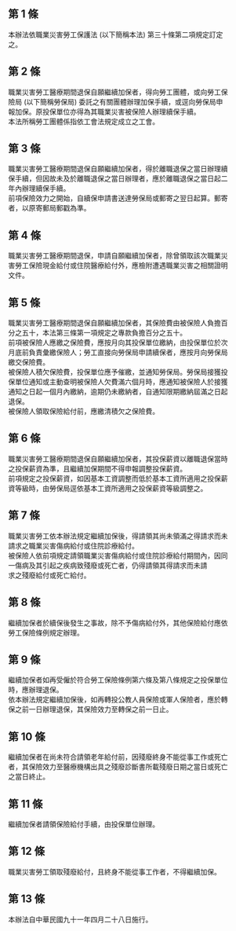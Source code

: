 第 1 條
-------
本辦法依職業災害勞工保護法 (以下簡稱本法) 第三十條第二項規定訂定  
之。

第 2 條
-------
職業災害勞工醫療期間退保自願繼續加保者，得向勞工團體，或向勞工保  
險局 (以下簡稱勞保局) 委託之有關團體辦理加保手續，或逕向勞保局申  
報加保。原投保單位亦得為其職業災害被保險人辦理續保手續。  
本法所稱勞工團體係指依工會法規定成立之工會。

第 3 條
-------
職業災害勞工醫療期間退保自願繼續加保者，得於離職退保之當日辦理續  
保手續，但因故未及於離職退保之當日辦理者，應於離職退保之當日起二  
年內辦理續保手續。  
前項保險效力之開始，自續保申請書送達勞保局或郵寄之翌日起算。郵寄  
者，以原寄郵局郵戳為準。

第 4 條
-------
職業災害勞工醫療期間退保，申請自願繼續加保者，除曾領取該次職業災  
害勞工保險現金給付或住院醫療給付外，應檢附遭遇職業災害之相關證明  
文件。

第 5 條
-------
職業災害勞工醫療期間退保自願繼續加保者，其保險費由被保險人負擔百  
分之五十，本法第三條第一項規定之專款負擔百分之五十。  
前項被保險人應繳之保險費，應按月向其投保單位繳納，由投保單位於次  
月底前負責彙繳保險人；勞工直接向勞保局申請續保者，應按月向勞保局  
繳交保險費。  
被保險人積欠保險費，投保單位應予催繳，並通知勞保局。勞保局接獲投  
保單位通知或主動查明被保險人欠費滿六個月時，應通知被保險人於接獲  
通知之日起一個月內繳納，逾期仍未繳納者，自通知限期繳納屆滿之日起  
退保。  
被保險人領取保險給付前，應繳清積欠之保險費。

第 6 條
-------
職業災害勞工醫療期間退保自願繼續加保者，其投保薪資以離職退保當時  
之投保薪資為準，且繼續加保期間不得申報調整投保薪資。  
前項規定之投保薪資，如因基本工資調整而低於基本工資所適用之投保薪  
資等級時，由勞保局逕依基本工資所適用之投保薪資等級調整之。

第 7 條
-------
職業災害勞工依本辦法規定繼續加保後，得請領其尚未領滿之得請求而未  
請求之職業災害傷病給付或住院診療給付。  
被保險人依前項規定請領職業災害傷病給付或住院診療給付期間內，因同  
一傷病及其引起之疾病致殘廢或死亡者，仍得請領其得請求而未請  
求之殘廢給付或死亡給付。

第 8 條
-------
繼續加保者於續保後發生之事故，除不予傷病給付外，其他保險給付應依  
勞工保險條例規定辦理。

第 9 條
-------
繼續加保者如再受僱於符合勞工保險條例第六條及第八條規定之投保單位  
時，應辦理退保。  
依本辦法規定繼續加保後，如再轉投公教人員保險或軍人保險者，應於轉  
保之前一日辦理退保，其保險效力至轉保之前一日止。

第 10 條
--------
繼續加保者在尚未符合請領老年給付前，因殘廢終身不能從事工作或死亡  
者，其保險效力至醫療機構出具之殘廢診斷書所載殘廢日期之當日或死亡  
之當日終止。

第 11 條
--------
繼續加保者請領保險給付手續，由投保單位辦理。

第 12 條
--------
職業災害勞工領取殘廢給付，且終身不能從事工作者，不得繼續加保。

第 13 條
--------
本辦法自中華民國九十一年四月二十八日施行。

